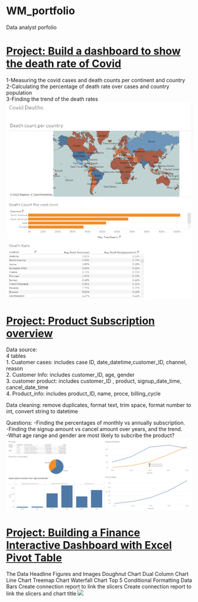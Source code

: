 # WM_portfolio
Data analyst porfolio

# [Project: Build a dashboard to show the death rate of Covid](https://public.tableau.com/app/profile/wendym4423/viz/CovidDashboard_16582091798820/Dashboard1)
1-Measuring the covid cases and death counts per continent and country     
2-Calculating the percentage of death rate over cases and country population        
3-Finding the trend of the death rates                 
![](/image/map.png)
![](/image/chart.PNG)

# [Project: Product Subscription overview](https://public.tableau.com/app/profile/wendym4423/viz/ProductSubscriptions/Subsription)
Data source:                                                      
4 tables                                                              
    1. Cuatomer cases: includes case ID, date_datetime,customer_ID, channel, reason                                          
    2. Customer Info: includes customer_ID, age, gender 	                                                                                                 
    3. customer product: includes customer_ID , product, signup_date_time, cancel_date_time                    	     
    4. Product_info: includes product_ID, name, proce, billing_cycle                                         	
    
Data cleaning: remove duplicates, format text, trim space, format number to int, convert string to datetime

Questions:
-Finding the percentages of monthly vs annually subscription.                                                                                                         	
-Finding the signup amount vs cancel amount over years, and the trend. 	                                                                      
-What age range and gender are most likely to subcribe the product?                                                     	                      
![](/image/Capture2.PNG)	


# [Project: Building a Finance Interactive Dashboard with Excel Pivot Table](https://github.com/wndmiao/WM_portfolio/blob/main/Finance%20expense%20intereactive%20dashboard.xlsx)

The Data
Headline Figures and Images
Doughnut Chart
Dual Column Chart
Line Chart
Treemap Chart
Waterfall Chart
Top 5 Conditional Formatting Data Bars
Create connection report to link the slicers
Create connection report to link the slicers and chart title
![](/image/Capture01.JPG)

